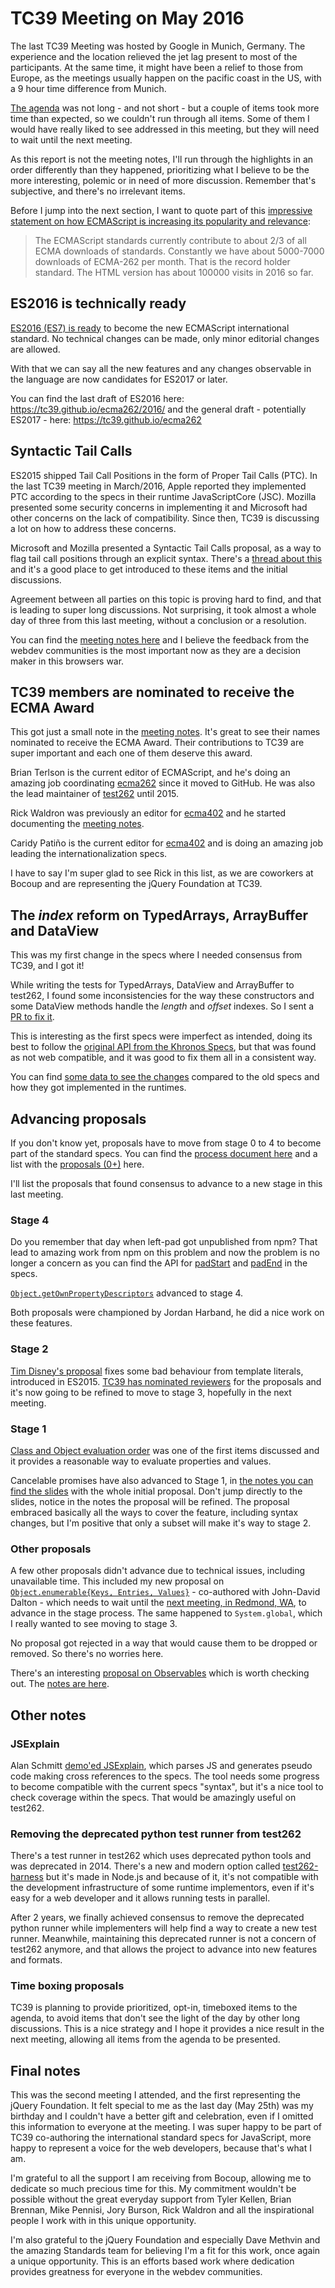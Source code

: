 # TC39 Meeting on May 2016

The last TC39 Meeting was hosted by Google in Munich, Germany. The experience and the location relieved the jet lag present to most of the participants. At the same time, it might have been a relief to those from Europe, as the meetings usually happen on the pacific coast in the US, with a 9 hour time difference from Munich.

[The agenda](https://github.com/tc39/agendas/blob/master/2016/05.md) was not long - and not short - but a couple of items took more time than expected, so we couldn't run through all items. Some of them I would have really liked to see addressed in this meeting, but they will need to wait until the next meeting.

As this report is not the meeting notes, I'll run through the highlights in an order differently than they happened, prioritizing what I believe to be the more interesting, polemic or in need of more discussion. Remember that's subjective, and there's no irrelevant items.

Before I jump into the next section, I want to quote part of this [impressive statement on how ECMAScript is increasing its popularity and relevance](https://github.com/tc39/tc39-notes/blob/master/es7/2016-05/may-23.md#updates-from-istvan):

> The ECMAScript standards currently contribute to about 2/3 of all ECMA downloads of standards. Constantly we have about 5000-7000 downloads of ECMA-262 per month. That is the record holder standard. The HTML version has about 100000 visits in 2016 so far.

## ES2016 is technically ready

[ES2016 (ES7) is ready](https://github.com/tc39/tc39-notes/blob/master/es7/2016-05/may-23.md#updates-from-istvan) to become the new ECMAScript international standard. No technical changes can be made, only minor editorial changes are allowed.

With that we can say all the new features and any changes observable in the language are now candidates for ES2017 or later.

You can find the last draft of ES2016 here: https://tc39.github.io/ecma262/2016/ and the general draft - potentially ES2017 - here: https://tc39.github.io/ecma262

## Syntactic Tail Calls

ES2015 shipped Tail Call Positions in the form of Proper Tail Calls (PTC). In the last TC39 meeting in March/2016, Apple reported they implemented PTC according to the specs in their runtime JavaScriptCore (JSC). Mozilla presented some security concerns in implementing it and Microsoft had other concerns on the lack of compatibility. Since then, TC39 is discussing a lot on how to address these concerns.

Microsoft and Mozilla presented a Syntactic Tail Calls proposal, as a way to flag tail call positions through an explicit syntax. There's a [thread about this](https://github.com/jquery-foundation/standards/issues/30) and it's a good place to get introduced to these items and the initial discussions.

Agreement between all parties on this topic is proving hard to find, and that is leading to super long discussions. Not surprising, it took almost a whole day of three from this last meeting, without a conclusion or a resolution.

You can find the [meeting notes here](https://github.com/tc39/tc39-notes/blob/master/es7/2016-05/may-24.md#syntactic-tail-calls-bt) and I believe the feedback from the webdev communities is the most important now as they are a decision maker in this browsers war.

## TC39 members are nominated to receive the ECMA Award

This got just a small note in the [meeting notes](https://github.com/tc39/tc39-notes/blob/master/es7/2016-05/may-23.md#updates-from-istvan). It's great to see their names nominated to receive the ECMA Award. Their contributions to TC39 are super important and each one of them deserve this award.

Brian Terlson is the current editor of ECMAScript, and he's doing an amazing job coordinating [ecma262](http://github.com/tc39/ecma262/) since it moved to GitHub. He was also the lead maintainer of [test262](https://github.com/tc39/test262) until 2015.

Rick Waldron was previously an editor for [ecma402](https://github.com/tc39/ecma402) and he started documenting the [meeting notes](https://github.com/rwaldron/tc39-notes/).

Caridy Patiño is the current editor for [ecma402](https://github.com/tc39/ecma402) and is doing an amazing job leading the internationalization specs.

I have to say I'm super glad to see Rick in this list, as we are coworkers at Bocoup and are representing the jQuery Foundation at TC39.

## The _index_ reform on TypedArrays, ArrayBuffer and DataView

This was my first change in the specs where I needed consensus from TC39, and I got it!

While writing the tests for TypedArrays, DataView and ArrayBuffer to test262, I found some inconsistencies for the way these constructors and some DataView methods handle the _length_ and _offset_ indexes. So I sent a [PR to fix it](https://github.com/tc39/ecma262/pull/410).

This is interesting as the first specs were imperfect as intended, doing its best to follow the [original API from the Khronos Specs](https://www.khronos.org/registry/typedarray/specs/latest/), but that was found as not web compatible, and it was good to fix them all in a consistent way.

You can find [some data to see the changes](https://github.com/tc39/ecma262/pull/410#issuecomment-208589878) compared to the old specs and how they got implemented in the runtimes.

## Advancing proposals

If you don't know yet, proposals have to move from stage 0 to 4 to become part of the standard specs. You can find the [process document here](https://tc39.github.io/process-document/) and a list with the [proposals (0+)](https://github.com/tc39/proposals) here.

I'll list the proposals that found consensus to advance to a new stage in this last meeting.

### Stage 4

Do you remember that day when left-pad got unpublished from npm? That lead to amazing work from npm on this problem and now the problem is no longer a concern as you can find the API for [padStart](https://tc39.github.io/ecma262/#sec-string.prototype.padStart) and [padEnd](https://tc39.github.io/ecma262/#sec-string.prototype.padend) in the specs.

[`Object.getOwnPropertyDescriptors`](https://tc39.github.io/ecma262/#sec-object.getownpropertydescriptors) advanced to stage 4.

Both proposals were championed by Jordan Harband, he did a nice work on these features.

### Stage 2

[Tim Disney's proposal](https://tc39.github.io/proposal-template-literal-revision/) fixes some bad behaviour from template literals, introduced in ES2015. [TC39 has nominated reviewers](https://github.com/tc39/tc39-notes/blob/master/es7/2016-05/may-25.md#template-literals-httpslidescomdisnettemplate-literal-problems-7-td) for the proposals and it's now going to be refined to move to stage 3, hopefully in the next meeting.

### Stage 1

[Class and Object evaluation order](https://onedrive.live.com/view.aspx?resid=A7BBCE1FC8EE16DB!442046&app=PowerPoint&authkey=!AEeXmhZASk50KjA) was one of the first items discussed and it provides a reasonable way to evaluate properties and values.

Cancelable promises have also advanced to Stage 1, in [the notes you can find the slides](https://github.com/tc39/tc39-notes/blob/master/es7/2016-05/may-25.md#cancelable-promises-dd) with the whole initial proposal. Don't jump directly to the slides, notice in the notes the proposal will be refined. The proposal embraced basically all the ways to cover the feature, including syntax changes, but I'm positive that only a subset will make it's way to stage 2.

### Other proposals

A few other proposals didn't advance due to technical issues, including unavailable time. This included my new proposal on [`Object.enumerable{Keys, Entries, Values}`](https://github.com/leobalter/object-enumerables) - co-authored with John-David Dalton - which needs to wait until the [next meeting, in Redmond, WA](https://github.com/tc39/agendas/blob/master/2016/05.md), to advance in the stage process. The same happened to `System.global`, which I really wanted to see moving to stage 3.

No proposal got rejected in a way that would cause them to be dropped or removed. So there's no worries here.

There's an interesting [proposal on Observables](https://github.com/zenparsing/es-observable) which is worth checking out. The [notes are here](https://github.com/tc39/tc39-notes/blob/master/es7/2016-05/may-25.md#observables-jh).

## Other notes

### JSExplain

Alan Schmitt [demo'ed JSExplain](http://ajacs.inria.fr/jsexplain/driver.html), which parses JS and generates pseudo code making cross references to the specs. The tool needs some progress to become compatible with the current specs "syntax", but it's a nice tool to check coverage within the specs. That would be amazingly useful on test262.

### Removing the deprecated python test runner from test262

There's a test runner in test262 which uses deprecated python tools and was deprecated in 2014. There's a new and modern option called [test262-harness](https://github.com/bterlson/test262-harness) but it's made in Node.js and because of it, it's not compatible with the development infrastructure of some runtime implementors, even if it's easy for a web developer and it allows running tests in parallel.

After 2 years, we finally achieved consensus to remove the deprecated python runner while implementers will help find a way to create a new test runner. Meanwhile, maintaining this deprecated runner is not a concern of test262 anymore, and that allows the project to advance into new features and formats.

### Time boxing proposals

TC39 is planning to provide prioritized, opt-in, timeboxed items to the agenda, to avoid items that don't see the light of the day by other long discussions. This is a nice strategy and I hope it provides a nice result in the next meeting, allowing all items from the agenda to be presented.

## Final notes

This was the second meeting I attended, and the first representing the jQuery Foundation. It felt special to me as the last day (May 25th) was my birthday and I couldn't have a better gift and celebration, even if I omitted this information to everyone at the meeting. I was super happy to be part of TC39 co-authoring the international standard specs for JavaScript, more happy to represent a voice for the web developers, because that's what I am.

I'm grateful to all the support I am receiving from Bocoup, allowing me to dedicate so much precious time for this. My commitment wouldn't be possible without the great everyday support from Tyler Kellen, Brian Brennan, Mike Pennisi, Jory Burson, Rick Waldron and all the inspirational people I work with in this unique opportunity.

I'm also grateful to the jQuery Foundation and especially Dave Methvin and the amazing Standards team for believing I'm a fit for this work, once again a unique opportunity. This is an efforts based work where dedication provides greatness for everyone in the webdev communities.

